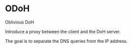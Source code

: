 # ODoH

Oblivious DoH

Introduce a proxy between the client and the DoH server. 

The goal is to separate the DNS queries from the IP address.

